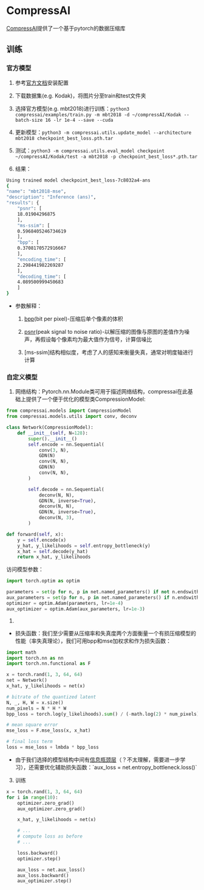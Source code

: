 # CompressAI

[CompressAI](https://github.com/InterDigitalInc/CompressAI)提供了一个基于pytorch的数据压缩库

## 训练

### 官方模型

1. 参考[官方文档](https://interdigitalinc.github.io/CompressAI/index.html)安装配置

2. 下载数据集(e.g. Kodak)，将图片分至train和test文件夹

3. 选择官方模型(e.g. mbt2018)进行训练：`python3 compressai/examples/train.py -m mbt2018 -d ~/compressAI/Kodak --batch-size 16 -lr 1e-4 --save --cuda`

4. 更新模型：`python3 -m compressai.utils.update_model --architecture mbt2018 checkpoint_best_loss.pth.tar`

5. 测试：`python3 -m compressai.utils.eval_model checkpoint ~/compressAI/Kodak/test -a mbt2018 -p checkpoint_best_loss*.pth.tar`
  
6. 结果：
```bash
Using trained model checkpoint_best_loss-7c8032a4-ans
{
"name": "mbt2018-mse",
"description": "Inference (ans)",
"results": {
    "psnr": [
    18.01904296875
    ],
    "ms-ssim": [
    0.5968405246734619
    ],
    "bpp": [
    0.3708170572916667
    ],
    "encoding_time": [
    2.298441982269287
    ],
    "decoding_time": [
    4.089500999450683
    ]
}
```

- 参数解释：
    1. [bpp](https://www.quora.com/What-is-the-meaning-of-bpp-0-025-of-an-image)(bit per pixel)-压缩后单个像素的体积

    2. [psnr](https://en.wikipedia.org/wiki/Peak_signal-to-noise_ratio)(peak signal to noise ratio)-以解压缩的图像与原图的差值作为噪声，再假设每个像素均为最大值作为信号，计算信噪比

    3. [ms-ssim]结构相似度，考虑了人的感知来衡量失真，通常对明度轴进行计算

### 自定义模型

1. 网络结构：Pytorch.nn.Module类可用于描述网络结构，compressai在此基础上提供了一个便于优化的模型类CompressionModel:
   
```python
from compressai.models import CompressionModel
from compressai.models.utils import conv, deconv

class Network(CompressionModel):
    def __init__(self, N=128):
        super().__init__()
        self.encode = nn.Sequential(
            conv(3, N),
            GDN(N)
            conv(N, N),
            GDN(N)
            conv(N, N),
        )

        self.decode = nn.Sequential(
            deconv(N, N),
            GDN(N, inverse=True),
            deconv(N, N),
            GDN(N, inverse=True),
            deconv(N, 3),
        )

def forward(self, x):
    y = self.encode(x)
    y_hat, y_likelihoods = self.entropy_bottleneck(y)
    x_hat = self.decode(y_hat)
    return x_hat, y_likelihoods
```


访问模型参数：

```python
import torch.optim as optim

parameters = set(p for n, p in net.named_parameters() if not n.endswith(".quantiles"))
aux_parameters = set(p for n, p in net.named_parameters() if n.endswith(".quantiles"))
optimizer = optim.Adam(parameters, lr=1e-4)
aux_optimizer = optim.Adam(aux_parameters, lr=1e-3)
```

1. 

- 损失函数：我们至少需要从压缩率和失真度两个方面衡量一个有损压缩模型的性能（率失真理论），我们可用bpp和mse加权求和作为损失函数：

```python
import math
import torch.nn as nn
import torch.nn.functional as F

x = torch.rand(1, 3, 64, 64)
net = Network()
x_hat, y_likelihoods = net(x)

# bitrate of the quantized latent
N, _, H, W = x.size()
num_pixels = N * H * W
bpp_loss = torch.log(y_likelihoods).sum() / (-math.log(2) * num_pixels)

# mean square error
mse_loss = F.mse_loss(x, x_hat)

# final loss term
loss = mse_loss + lmbda * bpp_loss
```


- 由于我们选择的模型结构中间有[信息瓶颈层](https://en.wikipedia.org/wiki/Information_bottleneck_method#:~:text=The%20information%20bottleneck%20can%20also,its%20direct%20prediction%20from%20X.)（？不太理解，需要进一步学习），还需要优化辅助损失函数：`aux_loss = net.entropy_bottleneck.loss()`

3. 训练
```python
x = torch.rand(1, 3, 64, 64)
for i in range(10):
    optimizer.zero_grad()
    aux_optimizer.zero_grad()

    x_hat, y_likelihoods = net(x)

    # ...
    # compute loss as before
    # ...

    loss.backward()
    optimizer.step()

    aux_loss = net.aux_loss()
    aux_loss.backward()
    aux_optimizer.step()
```
